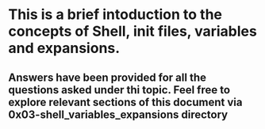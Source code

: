 # This is a brief intoduction to the concepts of Shell, init files, variables and expansions.




## Answers have been provided for all the questions asked under thi topic. Feel free to explore relevant sections of this document via 0x03-shell_variables_expansions directory
